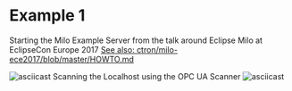 # Example 1

Starting the Milo Example Server from the talk around Eclipse Milo at EclipseCon Europe 2017
 [See also: ctron/milo-ece2017/blob/master/HOWTO.md](https://github.com/ctron/milo-ece2017/blob/master/HOWTO.md)

![asciicast](https://github.com/mbruns42/opcua-scanner/blob/master/videos/tutorial1a.svg "Starting the Milo Example Server from the talk around Eclipse Milo at EclipseCon Europe 2017")
Scanning the Localhost using the OPC UA Scanner
![asciicast](https://github.com/mbruns42/opcua-scanner/blob/master/videos/tutorial1b.svg "Scanning the Localhost")
